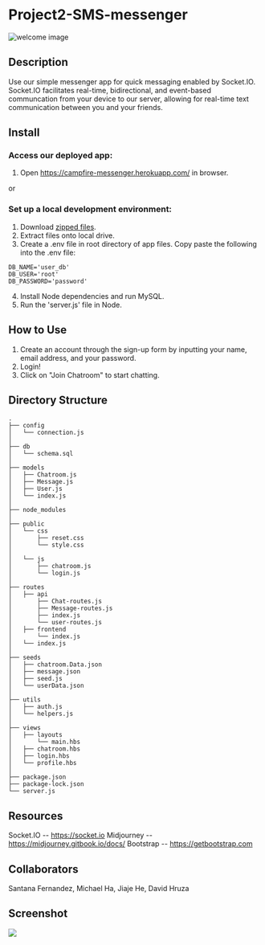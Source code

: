 # Project2-SMS-messenger

![welcome image](/welcome.JPG)

## Description
Use our simple messenger app for quick messaging enabled by Socket.IO.  Socket.IO facilitates real-time, bidirectional, and event-based communcation from your device to our server, allowing for real-time text communication between you and your friends.

## Install
### Access our deployed app:
1.  Open https://campfire-messenger.herokuapp.com/ in browser.

or

### Set up a local development environment:
1.  Download [zipped files](https://github.com/dhruza88/Project2-SMS-messenger/archive/refs/heads/dev.zip).
2.  Extract files onto local drive.
3.  Create a .env file in root directory of app files.  Copy paste the following into the .env file:
```
DB_NAME='user_db'
DB_USER='root'
DB_PASSWORD='password'
```
4.  Install Node dependencies and run MySQL.
5.  Run the 'server.js' file in Node.

## How to Use
1.  Create an account through the sign-up form by inputting your name, email address, and your password.
2.  Login!
3.  Click on "Join Chatroom" to start chatting.

## Directory Structure
```
.
├── config
│   └── connection.js
│
├── db
│   └── schema.sql
│
├── models
│   ├── Chatroom.js
│   ├── Message.js
│   ├── User.js
│   └── index.js
│  
├── node_modules
│ 
├── public
│   └── css
│       ├── reset.css
│       └── style.css
│
│   └── js
│       ├── chatroom.js
│       └── login.js
│
├── routes
│   ├── api
│       ├── Chat-routes.js
│       ├── Message-routes.js
│       ├── index.js
│       └── user-routes.js
│   ├── frontend
│       └── index.js
│   └── index.js
│
├── seeds
│   ├── chatroom.Data.json
│   ├── message.json
│   ├── seed.js
│   └── userData.json
│
├── utils
│   ├── auth.js
│   └── helpers.js
│
├── views
│   ├── layouts
│       └── main.hbs
│   ├── chatroom.hbs
│   ├── login.hbs
│   └── profile.hbs
│ 
├── package.json
├── package-lock.json
└── server.js
```


## Resources
Socket.IO -- https://socket.io
Midjourney -- https://midjourney.gitbook.io/docs/
Bootstrap -- https://getbootstrap.com

## Collaborators
Santana Fernandez, Michael Ha, Jiaje He, David Hruza

## Screenshot
<img src="./">
